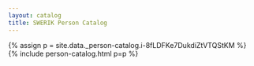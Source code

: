 ```yaml
---
layout: catalog
title: SWERIK Person Catalog
---
```

{% assign p = site.data._person-catalog.i-8fLDFKe7DukdiZtVTQStKM %}
{% include person-catalog.html p=p %}

